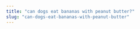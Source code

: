 ```yaml
---
title: "can dogs eat bananas with peanut butter?"
slug: "can-dogs-eat-bananas-with-peanut-butter"
---
```


